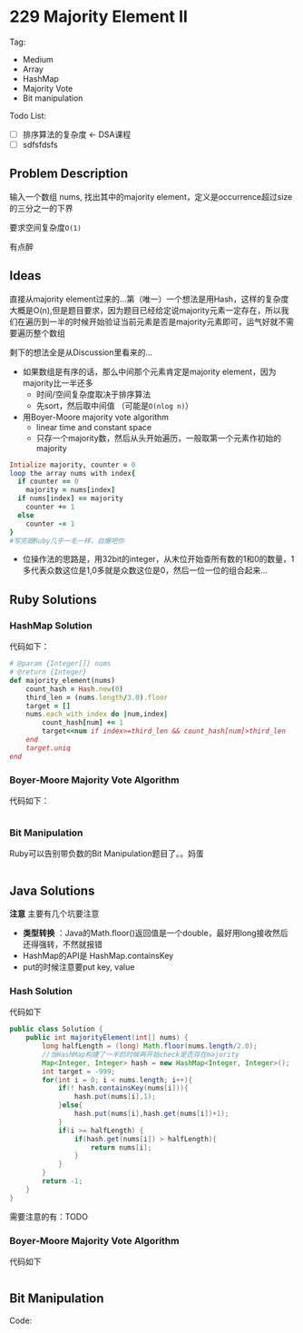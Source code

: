# 229 Majority Element II

Tag:

-  Medium
- Array
- HashMap
- Majority Vote
- Bit manipulation

Todo List:

- [ ] 排序算法的复杂度 <- DSA课程
- [ ] sdfsfdsfs

## Problem Description

输入一个数组 nums, 找出其中的majority element，定义是occurrence超过size的三分之一的下界

要求空间复杂度`O(1)`

有点醉

## Ideas

直接从majority element过来的...第（唯一）一个想法是用Hash，这样的复杂度大概是O(n),但是题目要求，因为题目已经给定说majority元素一定存在，所以我们在遍历到一半的时候开始验证当前元素是否是majority元素即可，运气好就不需要遍历整个数组

剩下的想法全是从Discussion里看来的...

- 如果数组是有序的话，那么中间那个元素肯定是majority element，因为majority比一半还多
  - 时间/空间复杂度取决于排序算法
  - 先sort，然后取中间值 （可能是`O(nlog n)`）
- 用Boyer-Moore majority vote algorithm
  - linear time and constant space
  - 只存一个majority数，然后从头开始遍历，一般取第一个元素作初始的majority

```ruby
Intialize majority, counter = 0
loop the array nums with index{
  if counter == 0
  	majority = nums[index]
  if nums[index] == majority
  	counter += 1
  else
  	counter -= 1
}
#写完跟Ruby几乎一毛一样，自爆吧你
```

- 位操作法的思路是，用32bit的integer，从末位开始查所有数的1和0的数量，1多代表众数这位是1,0多就是众数这位是0，然后一位一位的组合起来...

## Ruby Solutions



### HashMap Solution

代码如下：

```ruby
# @param {Integer[]} nums
# @return {Integer}
def majority_element(nums)
    count_hash = Hash.new(0)
    third_len = (nums.length/3.0).floor
    target = []
    nums.each_with_index do |num,index|
        count_hash[num] += 1
        target<<num if index>=third_len && count_hash[num]>third_len
    end
    target.uniq
end
```



### Boyer-Moore Majority Vote Algorithm

代码如下：

```ruby

```



### Bit Manipulation

Ruby可以告别带负数的Bit Manipulation题目了。。妈蛋

```ruby

```





## Java Solutions

**注意** 主要有几个坑要注意

- **类型转换** ：Java的Math.floor()返回值是一个double，最好用long接收然后还得强转，不然就报错
- HashMap的API是 HashMap.containsKey
- put的时候注意要put key, value

### Hash Solution

代码如下

```java
public class Solution {
    public int majorityElement(int[] nums) {
        long halfLength = (long) Math.floor(nums.length/2.0);
      	//当HashMap构建了一半的时候再开始check是否存在majority
        Map<Integer, Integer> hash = new HashMap<Integer, Integer>();
        int target = -999;
        for(int i = 0; i < nums.length; i++){
            if(! hash.containsKey(nums[i])){
                hash.put(nums[i],1);
            }else{
                hash.put(nums[i],hash.get(nums[i])+1);
            }
            if(i >= halfLength) {
                if(hash.get(nums[i]) > halfLength){
                    return nums[i];
                }
            }
        }
        return -1;
    }
}
```

需要注意的有：TODO

### Boyer-Moore Majority Vote Algorithm

代码如下

```java

```



## Bit Manipulation

Code:

```java

```



